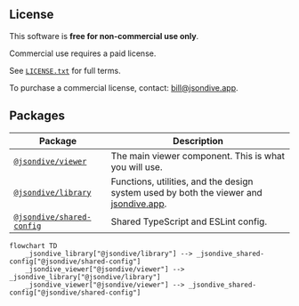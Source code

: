## License

This software is **free for non-commercial use only**.

Commercial use requires a paid license.

See [`LICENSE.txt`](./LICENSE.txt) for full terms.

To purchase a commercial license, contact: [bill@jsondive.app](mailto:bill@jsondive.app).

## Packages

| Package                                                                       | Description                                                                                                   |
| ----------------------------------------------------------------------------- | ------------------------------------------------------------------------------------------------------------- |
| [`@jsondive/viewer`](http://npmjs.com/package/@jsondive/viewer)               | The main viewer component. This is what you will use.                                                         |
| [`@jsondive/library`](http://npmjs.com/package/@jsondive/library)             | Functions, utilities, and the design system used by both the viewer and [jsondive.app](https://jsondive.app). |
| [`@jsondive/shared-config`](http://npmjs.com/package/@jsondive/shared-config) | Shared TypeScript and ESLint config.                                                                          |

```mermaid
flowchart TD
    _jsondive_library["@jsondive/library"] --> _jsondive_shared-config["@jsondive/shared-config"]
    _jsondive_viewer["@jsondive/viewer"] --> _jsondive_library["@jsondive/library"]
    _jsondive_viewer["@jsondive/viewer"] --> _jsondive_shared-config["@jsondive/shared-config"]
```
